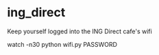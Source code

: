 ing_direct
==========

Keep yourself logged into the ING Direct cafe's wifi

watch -n30 python wifi.py PASSWORD